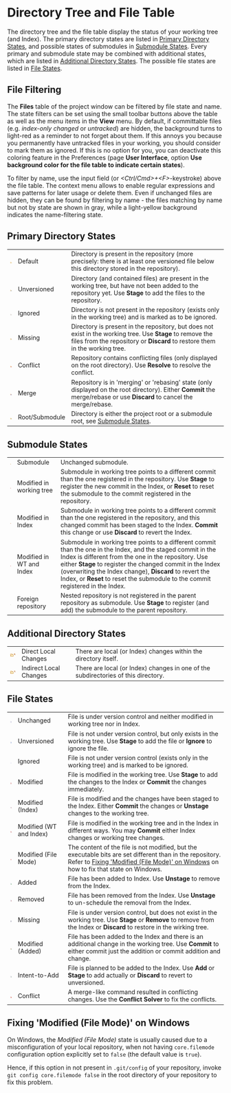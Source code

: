 # Directory Tree and File Table

The directory tree and the file table display the status of your working
tree (and Index). The primary directory states are listed in [Primary Directory States](#DirectoryTreeandFileTable-directory.states), and
possible states of submodules in [Submodule States](#DirectoryTreeandFileTable-submodule.states). Every primary and
submodule state may be combined with additional states, which are listed
in [Additional Directory States](#DirectoryTreeandFileTable-directory.badges). The possible file
states are listed in [File States](#DirectoryTreeandFileTable-file.states).

## File Filtering

The **Files** table of the project window can be filtered by file state
and name. The state filters can be set using the small toolbar buttons
above the table as well as the menu items in the **View** menu. By
default, if committable files (e.g. *index-only changed* or *untracked*)
are hidden, the background turns to light-red as a reminder to not
forget about them. If this annoys you because you permanently have
untracked files in your working, you should consider to mark them as
ignored. If this is no option for you, you can deactivate this coloring
feature in the Preferences (page **User Interface**, option **Use
background color for the file table to indicate certain states**).

To filter by name, use the input field (or *\<Ctrl/Cmd>+\<F>*-keystroke)
above the file table. The context menu allows to enable regular
expressions and save patterns for later usage or delete them. Even if
unchanged files are hidden, they can be found by filtering by name - the
files matching by name but not by state are shown in gray, while a
light-yellow background indicates the name-filtering state.

<a id="DirectoryTreeandFileTable-directory.states"></a>

## Primary Directory States


|                                                                                                                                                                                                                                                                                                                                                                                                                                                                                              |                |                                                                                                                                                                                           |
|----------------------------------------------------------------------------------------------------------------------------------------------------------------------------------------------------------------------------------------------------------------------------------------------------------------------------------------------------------------------------------------------------------------------------------------------------------------------------------------------|----------------|-------------------------------------------------------------------------------------------------------------------------------------------------------------------------------------------|
| ![](attachments/1704061/1704065.png)     | Default        | Directory is present in the repository (more precisely: there is at least one versioned file below this directory stored in the repository).                                              |
| ![](attachments/1704061/1704074.png) | Unversioned    | Directory (and contained files) are present in the working tree, but have not been added to the repository yet. Use **Stage** to add the files to the repository.                         |
| ![](attachments/1704061/1704066.png)     | Ignored        | Directory is not present in the repository (exists only in the working tree) and is marked as to be ignored.                                                                              |
| ![](attachments/1704061/1704068.png)     | Missing        | Directory is present in the repository, but does not exist in the working tree. Use **Stage** to remove the files from the repository or **Discard** to restore them in the working tree. |
| ![](attachments/1704061/1704064.png)    | Conflict       | Repository contains conflicting files (only displayed on the root directory). Use **Resolve** to resolve the conflict.                                                                    |
| ![](attachments/1704061/1704067.png)       | Merge          | Repository is in 'merging' or 'rebasing' state (only displayed on the root directory). Either **Commit** the merge/rebase or use **Discard** to cancel the merge/rebase.                  |
| ![](attachments/1704061/1704069.png)        | Root/Submodule | Directory is either the project root or a submodule root, see [Submodule States](#DirectoryTreeandFileTable-submodule.states).                                                            |

<a id="DirectoryTreeandFileTable-submodule.states"></a>

## Submodule States


|                                                                                                                                                                                                                                                                                                                                                                                                                                                                                                              |                          |                                                                                                                                                                                                                                                                                                                                                                                |
|--------------------------------------------------------------------------------------------------------------------------------------------------------------------------------------------------------------------------------------------------------------------------------------------------------------------------------------------------------------------------------------------------------------------------------------------------------------------------------------------------------------|--------------------------|--------------------------------------------------------------------------------------------------------------------------------------------------------------------------------------------------------------------------------------------------------------------------------------------------------------------------------------------------------------------------------|
| ![](attachments/1704061/1704069.png)                        | Submodule                | Unchanged submodule.                                                                                                                                                                                                                                                                                                                                                           |
| ![](attachments/1704061/1704072.png)       | Modified in working tree | Submodule in working tree points to a different commit than the one registered in the repository. Use **Stage** to register the new commit in the Index, or **Reset** to reset the submodule to the commit registered in the repository.                                                                                                                                       |
| ![](attachments/1704061/1704070.png)    | Modified in Index        | Submodule in working tree points to a different commit than the one registered in the repository, and this changed commit has been staged to the Index. **Commit** this change or use **Discard** to revert the Index.                                                                                                                                                         |
| ![](attachments/1704061/1704071.png) | Modified in WT and Index | Submodule in working tree points to a different commit than the one in the Index, and the staged commit in the Index is different from the one in the repository. Use either **Stage** to register the changed commit in the Index (overwriting the Index change), **Discard** to revert the Index, or **Reset** to reset the submodule to the commit registered in the Index. |
| ![](attachments/1704061/1704073.png)         | Foreign repository       | Nested repository is not registered in the parent repository as submodule. Use **Stage** to register (and add) the submodule to the parent repository.                                                                                                                                                                                                                         |

<a id="DirectoryTreeandFileTable-directory.badges"></a>

## Additional Directory States


|                                                                                                                                                                                                                                                                                                                                                                                                                                                                                                       |                        |                                                                                    |
|-------------------------------------------------------------------------------------------------------------------------------------------------------------------------------------------------------------------------------------------------------------------------------------------------------------------------------------------------------------------------------------------------------------------------------------------------------------------------------------------------------|------------------------|------------------------------------------------------------------------------------|
| ![](attachments/1704061/1704062.png)   | Direct Local Changes   | There are local (or Index) changes within the directory itself.                    |
| ![](attachments/1704061/1704063.png) | Indirect Local Changes | There are local (or Index) changes in one of the subdirectories of this directory. |

<a id="DirectoryTreeandFileTable-file.states"></a>

## File States


|                                                                                                                                                                                                                                                                                                                                                                                                                                                                                            |                         |                                                                                                                                                                                                                                                                           |
|--------------------------------------------------------------------------------------------------------------------------------------------------------------------------------------------------------------------------------------------------------------------------------------------------------------------------------------------------------------------------------------------------------------------------------------------------------------------------------------------|-------------------------|---------------------------------------------------------------------------------------------------------------------------------------------------------------------------------------------------------------------------------------------------------------------------|
| ![](attachments/1704061/1704085.png)       | Unchanged               | File is under version control and neither modified in working tree nor in Index.                                                                                                                                                                                          |
| ![](attachments/1704061/1704086.png)     | Unversioned             | File is not under version control, but only exists in the working tree. Use **Stage** to add the file or **Ignore** to ignore the file.                                                                                                                                   |
| ![](attachments/1704061/1704077.png)         | Ignored                 | File is not under version control (exists only in the working tree) and is marked to be ignored.                                                                                                                                                                          |
| ![](attachments/1704061/1704082.png)        | Modified                | File is modified in the working tree. Use **Stage** to add the changes to the Index or **Commit** the changes immediately.                                                                                                                                                |
| ![](attachments/1704061/1704084.png)          | Modified (Index)        | File is modified and the changes have been staged to the Index. Either **Commit** the changes or **Unstage** changes to the working tree.                                                                                                                                 |
| ![](attachments/1704061/1704081.png) | Modified (WT and Index) | File is modified in the working tree and in the Index in different ways. You may **Commit** either Index changes or working tree changes.                                                                                                                                 |
| ![](attachments/1704061/1704082.png)        | Modified (File Mode)    | The content of the file is not modified, but the executable bits are set different than in the repository. Refer to [Fixing 'Modified (File Mode)' on Windows](#DirectoryTreeandFileTable-file.states.how-to-fix-modified-file-mode) on how to fix that state on Windows. |
| ![](attachments/1704061/1704075.png)           | Added                   | File has been added to Index. Use **Unstage** to remove from the Index.                                                                                                                                                                                                   |
| ![](attachments/1704061/1704083.png)         | Removed                 | File has been removed from the Index. Use **Unstage** to un-schedule the removal from the Index.                                                                                                                                                                          |
| ![](attachments/1704061/1704079.png)         | Missing                 | File is under version control, but does not exist in the working tree. Use **Stage** or **Remove** to remove from the Index or **Discard** to restore in the wirking tree.                                                                                                |
| ![](attachments/1704061/1704080.png)  | Modified (Added)        | File has been added to the Index and there is an additional change in the working tree. Use **Commit** to either commit just the addition or commit addition and change.                                                                                                  |
| ![](attachments/1704061/1704078.png)   | Intent-to-Add           | File is planned to be added to the Index. Use **Add** or **Stage** to add actually or **Discard** to revert to unversioned.                                                                                                                                               |
| ![](attachments/1704061/1704076.png)        | Conflict                | A merge-like command resulted in conflicting changes. Use the **Conflict Solver** to fix the conflicts.                                                                                                                                                                   |

<a id="DirectoryTreeandFileTable-file.states.how-to-fix-modified-file-mode"></a>

## Fixing 'Modified (File Mode)' on Windows

On Windows, the *Modified (File Mode)* state is usually caused due to a
misconfiguration of your local repository, when not having
`core.filemode` configuration option explicitly set to `false` (the
default value is `true`).

Hence, if this option in not present in `.git/config` of your
repository, invoke `git config core.filemode false` in the root
directory of your repository to fix this problem.


